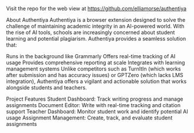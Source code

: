 Visit the repo for the web view at https://github.com/elliamorse/authentiya


About Authentiya
Authentiya is a browser extension designed to solve the challenge of maintaining academic integrity in an AI-powered world. With the rise of AI tools, schools are increasingly concerned about student learning and potential plagiarism. Authentiya provides a seamless solution that:

Runs in the background like Grammarly
Offers real-time tracking of AI usage
Provides comprehensive reporting at scale
Integrates with learning management systems
Unlike competitors such as TurnItIn (which works after submission and has accuracy issues) or GPTZero (which lacks LMS integration), Authentiya offers a vigilant and actionable solution that works alongside students and teachers.

Project Features
Student Dashboard: Track writing progress and manage assignments
Document Editor: Write with real-time tracking and citation support
Teacher Dashboard: Monitor student work and identify potential AI usage
Assignment Management: Create, track, and evaluate student assignments
